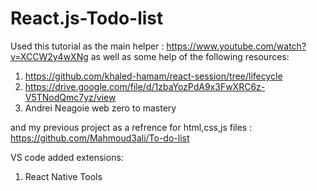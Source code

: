 # React.js-Todo-list


Used this tutorial as the main helper : https://www.youtube.com/watch?v=XCCW2y4wXNg
as well as some help of the following resources:
 1) https://github.com/khaled-hamam/react-session/tree/lifecycle
 2) https://drive.google.com/file/d/1zbaYozPdA9x3FwXRC6z-V5TNodQmc7yz/view
 3) Andrei Neagoie web zero to mastery
 
and my previous project as a refrence for html,css,js files : https://github.com/Mahmoud3ali/To-do-list


VS code added extensions:
  1. React Native Tools
